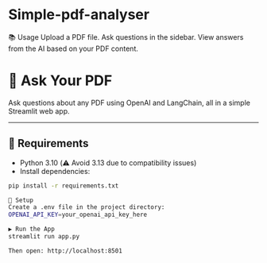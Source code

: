 # Simple-pdf-analyser

📚 Usage
Upload a PDF file.
Ask questions in the sidebar.
View answers from the AI based on your PDF content.

# 🧠 Ask Your PDF

Ask questions about any PDF using OpenAI and LangChain, all in a simple Streamlit web app.

---

## 🔧 Requirements

- Python 3.10 (⚠️ Avoid 3.13 due to compatibility issues)
- Install dependencies:

```bash
pip install -r requirements.txt

🔐 Setup
Create a .env file in the project directory:
OPENAI_API_KEY=your_openai_api_key_here

▶️ Run the App
streamlit run app.py

Then open: http://localhost:8501




